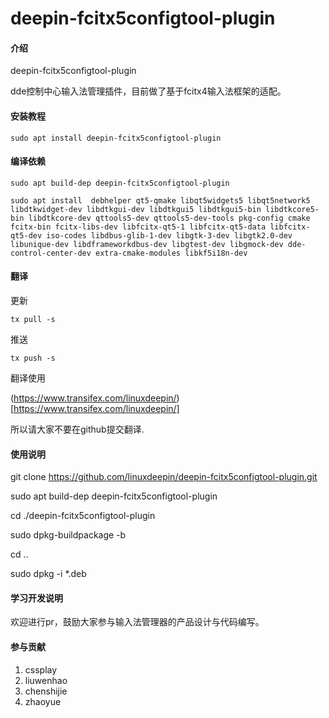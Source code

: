 # deepin-fcitx5configtool-plugin 

#### 介绍

deepin-fcitx5configtool-plugin 

dde控制中心输入法管理插件，目前做了基于fcitx4输入法框架的适配。

#### 安装教程

```
sudo apt install deepin-fcitx5configtool-plugin 
```

#### 编译依赖

```
sudo apt build-dep deepin-fcitx5configtool-plugin 
```

```
sudo apt install  debhelper qt5-qmake libqt5widgets5 libqt5network5 libdtkwidget-dev libdtkgui-dev libdtkgui5 libdtkgui5-bin libdtkcore5-bin libdtkcore-dev qttools5-dev qttools5-dev-tools pkg-config cmake fcitx-bin fcitx-libs-dev libfcitx-qt5-1 libfcitx-qt5-data libfcitx-qt5-dev iso-codes libdbus-glib-1-dev libgtk-3-dev libgtk2.0-dev libunique-dev libdframeworkdbus-dev libgtest-dev libgmock-dev dde-control-center-dev extra-cmake-modules libkf5i18n-dev
```

#### 翻译

更新

```
tx pull -s
```

推送

```
tx push -s
```

翻译使用

(https://www.transifex.com/linuxdeepin/)[https://www.transifex.com/linuxdeepin/]

所以请大家不要在github提交翻译.

#### 使用说明

git clone https://github.com/linuxdeepin/deepin-fcitx5configtool-plugin.git

sudo apt build-dep deepin-fcitx5configtool-plugin 

cd ./deepin-fcitx5configtool-plugin 

sudo dpkg-buildpackage -b

cd ..

sudo dpkg -i *.deb

#### 学习开发说明

欢迎进行pr，鼓励大家参与输入法管理器的产品设计与代码编写。

#### 参与贡献

1.  cssplay
2.  liuwenhao
3.  chenshijie
4.  zhaoyue


